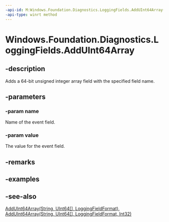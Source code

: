 ```yaml
---
-api-id: M:Windows.Foundation.Diagnostics.LoggingFields.AddUInt64Array(System.String,System.UInt64[])
-api-type: winrt method
---
```


<!-- Method syntax
public void AddUInt64Array(System.String name, System.UInt64[] value)
-->

# Windows.Foundation.Diagnostics.LoggingFields.AddUInt64Array

## -description
Adds a 64-bit unsigned integer array field with the specified field name.

## -parameters
### -param name
Name of the event field.

### -param value
The value for the event field.

## -remarks

## -examples

## -see-also
[AddUInt64Array(String, UInt64\[\], LoggingFieldFormat)](loggingfields_adduint64array_1962131481.md), [AddUInt64Array(String, UInt64\[\], LoggingFieldFormat, Int32)](loggingfields_adduint64array_1362360871.md)